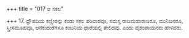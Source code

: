 +++
title = "017 ಆ ಸಕಲ"

+++
17. ದ್ರೌಪದಿಯ ಕಣ್ಣೀರನ್ನು ಕಂಡು ಸಕಲ ಪರಿವಾರವೂ, ಸಮಸ್ತ ರಾಜಮಹಾರಾಜರೂ, ಮುನಿಜನರೂ, ಸ್ತ್ರೀಸಮೂಹವೂ, ಆನೆಕುದುರೆಗಳೂ ಕಂಬನಿಯ ಧಾರೆಯಲ್ಲಿ ತೇಲಿದವು. ಎಂದು ವೈಶಂಪಾಯನರು ಹೇಳಿದರು.